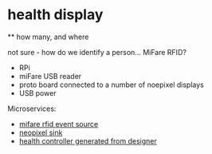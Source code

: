 # health display

** how many, and where

not sure - how do we identify a person... MiFare RFID?

* RPi
* miFare USB reader
* proto board connected to a number of noepixel displays
* USB power



Microservices:

* [mifare rfid event source](../../src/RPi/rfid-mifare/main.py)
* [neopixel sink](../../src/RPi/neopixels/main.py)
* [health controller generated from designer](../../controller/health/main.py)